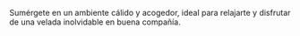 Sumérgete en un ambiente cálido y acogedor, ideal para relajarte y disfrutar de una velada inolvidable en buena compañía.

